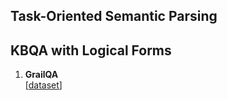 ## Task-Oriented Semantic Parsing


## KBQA with Logical Forms

1. **GrailQA**  
[[dataset](https://dki-lab.github.io/GrailQA/)]  
